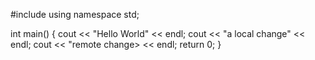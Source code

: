 #include <iostream>
using namespace std;

int main() 
{
cout << "Hello World" << endl;
cout << "a local change" << endl;
cout << "remote change> << endl;
return 0;
}
